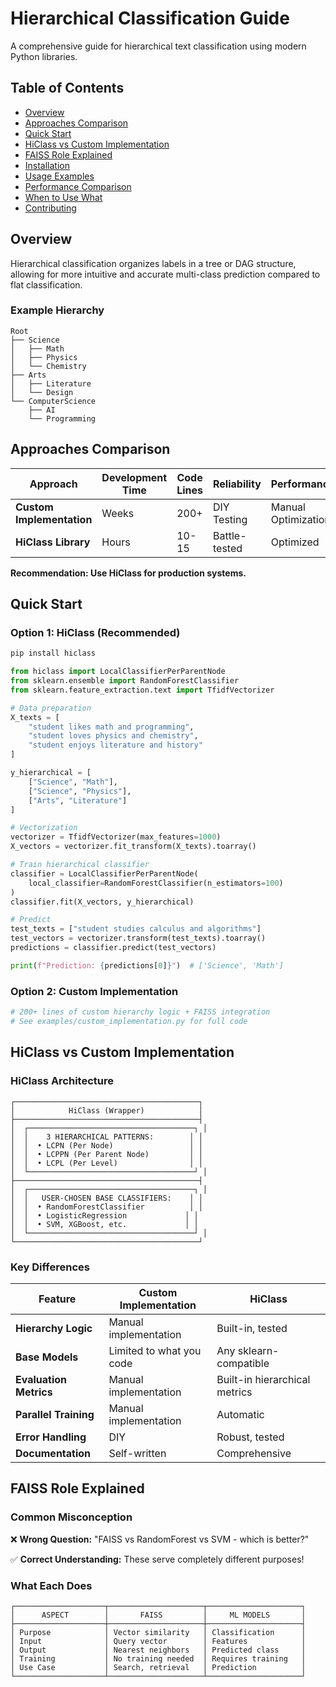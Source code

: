 # Hierarchical Classification Guide

A comprehensive guide for hierarchical text classification using modern Python libraries.

## Table of Contents

- [Overview](#overview)
- [Approaches Comparison](#approaches-comparison)
- [Quick Start](#quick-start)
- [HiClass vs Custom Implementation](#hiclass-vs-custom-implementation)
- [FAISS Role Explained](#faiss-role-explained)
- [Installation](#installation)
- [Usage Examples](#usage-examples)
- [Performance Comparison](#performance-comparison)
- [When to Use What](#when-to-use-what)
- [Contributing](#contributing)

## Overview

Hierarchical classification organizes labels in a tree or DAG structure, allowing for more intuitive and accurate multi-class prediction compared to flat classification.

### Example Hierarchy
```
Root
├── Science
│   ├── Math
│   ├── Physics
│   └── Chemistry
├── Arts
│   ├── Literature
│   └── Design
└── ComputerScience
    ├── AI
    └── Programming
```

## Approaches Comparison

| Approach | Development Time | Code Lines | Reliability | Performance | Maintenance |
|----------|------------------|------------|-------------|-------------|-------------|
| **Custom Implementation** | Weeks | 200+ | DIY Testing | Manual Optimization | Self-maintained |
| **HiClass Library** | Hours | 10-15 | Battle-tested | Optimized | Community |

**Recommendation: Use HiClass for production systems.**

## Quick Start

### Option 1: HiClass (Recommended)

```bash
pip install hiclass
```

```python
from hiclass import LocalClassifierPerParentNode
from sklearn.ensemble import RandomForestClassifier
from sklearn.feature_extraction.text import TfidfVectorizer

# Data preparation
X_texts = [
    "student likes math and programming",
    "student loves physics and chemistry",
    "student enjoys literature and history"
]

y_hierarchical = [
    ["Science", "Math"],
    ["Science", "Physics"], 
    ["Arts", "Literature"]
]

# Vectorization
vectorizer = TfidfVectorizer(max_features=1000)
X_vectors = vectorizer.fit_transform(X_texts).toarray()

# Train hierarchical classifier
classifier = LocalClassifierPerParentNode(
    local_classifier=RandomForestClassifier(n_estimators=100)
)
classifier.fit(X_vectors, y_hierarchical)

# Predict
test_texts = ["student studies calculus and algorithms"]
test_vectors = vectorizer.transform(test_texts).toarray()
predictions = classifier.predict(test_vectors)

print(f"Prediction: {predictions[0]}")  # ['Science', 'Math']
```

### Option 2: Custom Implementation

```python
# 200+ lines of custom hierarchy logic + FAISS integration
# See examples/custom_implementation.py for full code
```

## HiClass vs Custom Implementation

### HiClass Architecture

```
┌─────────────────────────────────────────┐
│            HiClass (Wrapper)            │
├─────────────────────────────────────────┤
│  ┌─────────────────────────────────────┐ │
│  │    3 HIERARCHICAL PATTERNS:        │ │
│  │  • LCPN (Per Node)                 │ │
│  │  • LCPPN (Per Parent Node)         │ │
│  │  • LCPL (Per Level)                │ │
│  └─────────────────────────────────────┘ │
├─────────────────────────────────────────┤
│  ┌─────────────────────────────────────┐ │
│  │   USER-CHOSEN BASE CLASSIFIERS:    │ │
│  │  • RandomForestClassifier          │ │
│  │  • LogisticRegression             │ │
│  │  • SVM, XGBoost, etc.             │ │
│  └─────────────────────────────────────┘ │
└─────────────────────────────────────────┘
```

### Key Differences

| Feature | Custom Implementation | HiClass |
|---------|----------------------|---------|
| **Hierarchy Logic** | Manual implementation | Built-in, tested |
| **Base Models** | Limited to what you code | Any sklearn-compatible |
| **Evaluation Metrics** | Manual implementation | Built-in hierarchical metrics |
| **Parallel Training** | Manual implementation | Automatic |
| **Error Handling** | DIY | Robust, tested |
| **Documentation** | Self-written | Comprehensive |

## FAISS Role Explained

### Common Misconception

❌ **Wrong Question:** "FAISS vs RandomForest vs SVM - which is better?"

✅ **Correct Understanding:** These serve completely different purposes!

### What Each Does

```
┌────────────────────┬─────────────────────┬─────────────────────┐
│      ASPECT        │       FAISS         │     ML MODELS       │
├────────────────────┼─────────────────────┼─────────────────────┤
│ Purpose            │ Vector similarity   │ Classification      │
│ Input              │ Query vector        │ Features            │
│ Output             │ Nearest neighbors   │ Predicted class     │
│ Training           │ No training needed  │ Requires training   │
│ Use Case           │ Search, retrieval   │ Prediction          │
└────────────────────┴─────────────────────┴─────────────────────┘
```